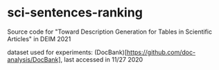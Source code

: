 # sci-sentences-ranking

Source code for "Toward Description Generation for Tables in Scientific Articles" in DEIM 2021

dataset used for experiments: (DocBank)[https://github.com/doc-analysis/DocBank], last accessed in 11/27 2020
